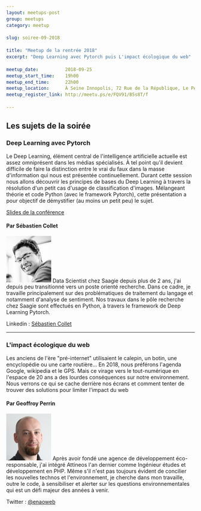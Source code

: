 ```yaml
---
layout: meetups-post
group: meetups
category: meetup

slug: soiree-09-2018

title: "Meetup de la rentrée 2018"
excerpt: "Deep Learning avec Pytorch puis L'impact écologique du web"

meetup_date:          2018-09-25
meetup_start_time:    19h00
meetup_end_time:      22h00
meetup_location:      À Seine Innopolis, 72 Rue de la République, Le Petit Quevilly
meetup_register_link: http://meetu.ps/e/FQV91/B5s8T/f

---
```


## Les sujets de la soirée

### Deep Learning avec Pytorch

Le Deep Learning, élément central de l'intelligence artificielle actuelle est assez omniprésent dans les médias spécialisés. À tel point qu'il devient difficile de faire la distinction entre le vrai du faux dans la masse d'information qui nous est présentée continuellement. Durant cette session nous allons découvrir les principes de bases du Deep Learning à travers la résolution d'un petit cas d'usage de classification d'images. Mélangeant théorie et code Python (avec le framework Pytorch), cette présentation a pour objectif de démystifier (au moins un petit peu) le sujet.

[Slides de la conférence](https://docs.google.com/presentation/d/e/2PACX-1vSQo1a1O-ANLhhd3gf2j4FWo_xBDS-iwZ3bQKCzamW-0L6YLgdxdik_46CzCsIQ_Ac2vMdx8q-dltnn/pub?start=false&loop=false&delayms=60000&slide=id.g422f917086_0_28)

#### Par Sébastien Collet

<img src="/images/meetups/speakers/sebastien-collet.jpg" alt="Sébastien Collet" width="120" class="alignleft" />
Data Scientist chez Saagie depuis plus de 2 ans, j'ai depuis peu transitionné vers un poste orienté recherche. Dans ce cadre, je travaille principalement sur des problématiques de traitement du langage et notamment d'analyse de sentiment. Nos travaux dans le pôle recherche chez Saagie sont effectués en Python, à travers le framework de Deep Learning Pytorch.

Linkedin : [Sébastien Collet](https://www.linkedin.com/in/s%C3%A9bastien-collet-baa6a1101/)

---

### L'impact écologique du web

Les anciens de l'ère "pré-internet" utilisaient le calepin, un botin, une encyclopédie ou une carte routière... En 2018, nous préférons l'agenda Google, wikipedia et le GPS. Mais ce virage vers le tout-numérique en l'espace de 20 ans a des lourdes conséquences sur notre environnement. Nous verrons ce qui se cache derrière nos écrans et comment tenter de trouver des solutions pour limiter l'impact du web

#### Par Geoffroy Perrin

<img src="/images/meetups/speakers/geoffroy-perrin.jpg" alt="Geoffroy Perrin" width="120" class="alignleft" />
Après avoir fondé une agence de développement éco-responsable, j'ai intégré Attineos l'an dernier comme Ingénieur études et développement en PHP. Même s'il n'est pas toujours évident de concilier les nouvelles technos et l'environnement, je cherche dans mon travaille, outre le code, à sensibiliser et alerter sur les questions environnementales qui est un défi majeur des années à venir.

Twitter : [@enaoweb](https://twitter.com/enaoweb)
